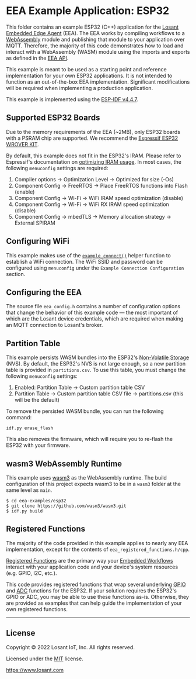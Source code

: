 # EEA Example Application: ESP32

This folder contains an example ESP32 (C++) application for the [Losant Embedded Edge Agent](https://docs.losant.com/edge-compute/embedded-edge-agent/overview/) (EEA). The EEA works by compiling workflows to a [WebAssembly](https://webassembly.org/) module and publishing that module to your application over MQTT. Therefore, the majority of this code demonstrates how to load and interact with a WebAssembly (WASM) module using the imports and exports as defined in the [EEA API](http://docs.losant.com/edge-compute/embedded-edge-agent/agent-api/).

This example is meant to be used as a starting point and reference implementation for your own ESP32 applications. It is not intended to function as an out-of-the-box EEA implementation. Significant modifications will be required when implementing a production application.

This example is implemented using the [ESP-IDF v4.4.7](https://docs.espressif.com/projects/esp-idf/en/v4.4.7/esp32/get-started/).

## Supported ESP32 Boards

Due to the memory requirements of the EEA (~2MB), only ESP32 boards with a PSRAM chip are supported. We recommend the [Espressif ESP32 WROVER KIT](https://www.adafruit.com/product/3384).

By default, this example does not fit in the ESP32's IRAM. Please refer to Espressif's documentation on [optimizing IRAM usage](https://docs.espressif.com/projects/esp-idf/en/latest/esp32/api-guides/performance/ram-usage.html#optimizing-iram-usage). In most cases, the following `menuconfig` settings are required:

1. Compiler options -> Optimization Level -> Optimized for size (-Os)
1. Component Config -> FreeRTOS -> Place FreeRTOS functions into Flash (enable)
1. Component Config -> Wi-Fi -> WiFi IRAM speed optimization (disable)
1. Component Config -> Wi-Fi -> WiFi RX IRAM  speed optimization (disable)
1. Component Config -> mbedTLS -> Memory allocation strategy -> External SPIRAM

## Configuring WiFi

This example makes use of the [`example_connect()`](https://github.com/espressif/esp-idf/tree/master/examples/protocols) helper function to establish a WiFi connection. The WiFi SSID and password can be configured using `menuconfig` under the `Example Connection Configuration` section.

## Configuring the EEA

The source file `eea_config.h` contains a number of configuration options that change the behavior of this example code — the most important of which are the Losant device credentials, which are required when making an MQTT connection to Losant's broker.

## Partition Table

This example persists WASM bundles into the ESP32's [Non-Volatile Storage](https://docs.espressif.com/projects/esp-idf/en/latest/esp32/api-reference/storage/nvs_flash.html) (NVS). By default, the ESP32's NVS is not large enough, so a new partition table is provided in `partitions.csv`. To use this table, you must change the following `menuconfig` settings:

1. Enabled: Partition Table -> Custom partition table CSV
1. Partition Table -> Custom partition table CSV file -> partitions.csv (this will be the default)

To remove the persisted WASM bundle, you can run the following command:

```
idf.py erase_flash
```

This also removes the firmware, which will require you to re-flash the ESP32 with your firmware.

## wasm3 WebAssembly Runtime

This example uses [wasm3](https://github.com/wasm3/wasm3) as the WebAssembly runtime. The build configuration of this project expects wasm3 to be in a `wasm3` folder at the same level as `main`.

```
$ cd eea-examples/esp32
$ git clone https://github.com/wasm3/wasm3.git
$ idf.py build
```

## Registered Functions

The majority of the code provided in this example applies to nearly any EEA implementation, except for the contents of `eea_registered_functions.h/cpp`.

[Registered Functions](https://docs.losant.com/edge-compute/embedded-edge-agent/agent-api/#registered-function-api) are the primary way your [Embedded Workflows](https://docs.losant.com/workflows/embedded-workflows/) interact with your application code and your device's system resources (e.g. GPIO, I2C, etc.).

This code provides registered functions that wrap several underlying [GPIO](https://docs.espressif.com/projects/esp-idf/en/latest/esp32/api-reference/peripherals/gpio.html) and [ADC](https://docs.espressif.com/projects/esp-idf/en/latest/esp32/api-reference/peripherals/adc.html) functions for the ESP32. If your solution requires the ESP32's GPIO or ADC, you may be able to use these functions as-is. Otherwise, they are provided as examples that can help guide the implementation of your own registered functions.

---

## License

Copyright &copy; 2022 Losant IoT, Inc. All rights reserved.

Licensed under the [MIT](https://github.com/Losant/losant-examples/blob/master/LICENSE.txt) license.

https://www.losant.com
